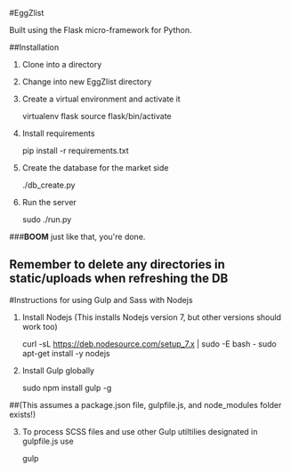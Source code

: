 #EggZlist

Built using the Flask micro-framework for Python.

##Installation

1) Clone into a directory

2) Change into new EggZlist directory

3) Create a virtual environment and activate it

    virtualenv flask
    source flask/bin/activate

4) Install requirements

    pip install -r requirements.txt

5) Create the database for the market side

    ./db_create.py

6) Run the server

    sudo ./run.py

###**BOOM** just like that, you're done.

## Remember to delete any directories in static/uploads when refreshing the DB


#Instructions for using Gulp and Sass with Nodejs

1) Install Nodejs (This installs Nodejs version 7, but other versions should work too)

    curl -sL https://deb.nodesource.com/setup_7.x | sudo -E bash -
    sudo apt-get install -y nodejs

2) Install Gulp globally

    sudo npm install gulp -g

##(This assumes a package.json file, gulpfile.js, and node_modules folder exists!)

3) To process SCSS files and use other Gulp utiltilies designated in gulpfile.js use

    gulp
